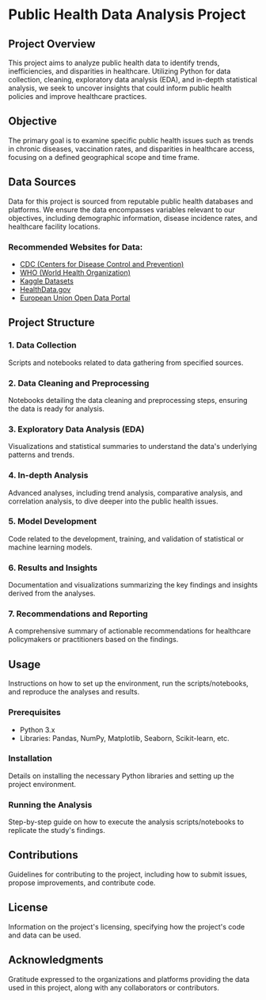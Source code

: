 # Public Health Data Analysis Project

## Project Overview
This project aims to analyze public health data to identify trends, inefficiencies, and disparities in healthcare. Utilizing Python for data collection, cleaning, exploratory data analysis (EDA), and in-depth statistical analysis, we seek to uncover insights that could inform public health policies and improve healthcare practices.

## Objective
The primary goal is to examine specific public health issues such as trends in chronic diseases, vaccination rates, and disparities in healthcare access, focusing on a defined geographical scope and time frame.

## Data Sources
Data for this project is sourced from reputable public health databases and platforms. We ensure the data encompasses variables relevant to our objectives, including demographic information, disease incidence rates, and healthcare facility locations.

### Recommended Websites for Data:
- [CDC (Centers for Disease Control and Prevention)](https://www.cdc.gov/)
- [WHO (World Health Organization)](https://www.who.int/)
- [Kaggle Datasets](https://www.kaggle.com/datasets)
- [HealthData.gov](https://www.healthdata.gov/)
- [European Union Open Data Portal](https://data.europa.eu/en)

## Project Structure

### 1. Data Collection
Scripts and notebooks related to data gathering from specified sources.

### 2. Data Cleaning and Preprocessing
Notebooks detailing the data cleaning and preprocessing steps, ensuring the data is ready for analysis.

### 3. Exploratory Data Analysis (EDA)
Visualizations and statistical summaries to understand the data's underlying patterns and trends.

### 4. In-depth Analysis
Advanced analyses, including trend analysis, comparative analysis, and correlation analysis, to dive deeper into the public health issues.

### 5. Model Development
Code related to the development, training, and validation of statistical or machine learning models.

### 6. Results and Insights
Documentation and visualizations summarizing the key findings and insights derived from the analyses.

### 7. Recommendations and Reporting
A comprehensive summary of actionable recommendations for healthcare policymakers or practitioners based on the findings.

## Usage
Instructions on how to set up the environment, run the scripts/notebooks, and reproduce the analyses and results.

### Prerequisites
- Python 3.x
- Libraries: Pandas, NumPy, Matplotlib, Seaborn, Scikit-learn, etc.

### Installation
Details on installing the necessary Python libraries and setting up the project environment.

### Running the Analysis
Step-by-step guide on how to execute the analysis scripts/notebooks to replicate the study's findings.

## Contributions
Guidelines for contributing to the project, including how to submit issues, propose improvements, and contribute code.

## License
Information on the project's licensing, specifying how the project's code and data can be used.

## Acknowledgments
Gratitude expressed to the organizations and platforms providing the data used in this project, along with any collaborators or contributors.

